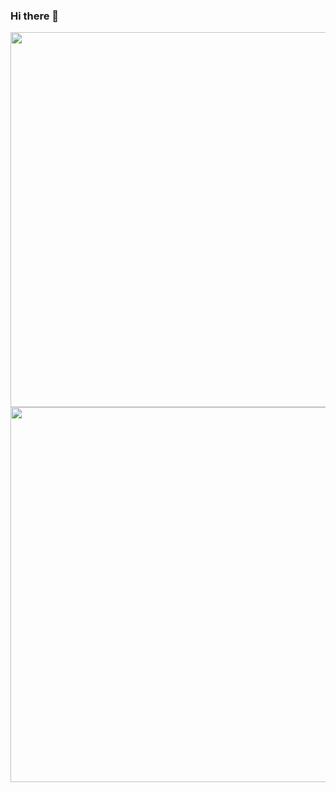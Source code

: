 ### Hi there 👋

<!--
**AniYengibaryan/AniYengibaryan** is a ✨ _special_ ✨ repository because its `README.md` (this file) appears on your GitHub profile.

Here are some ideas to get you started:

- 🔭 I’m currently working on ...
- 🌱 I’m currently learning ...
- 👯 I’m looking to collaborate on ...
- 🤔 I’m looking for help with ...
- 💬 Ask me about ...
- 📫 How to reach me: ...
- 😄 Pronouns: ...
- ⚡ Fun fact: ...
-->





<p align="center">
<img src="https://github-profile-trophy.vercel.app/?username=AniYengibaryan&theme=onedark&no-frame=true&row=2&column=4" width="600">
<img src="https://github-readme-stats.vercel.app/api?username=AniYengibaryan&show_icons=true&count_private=true&theme=solarized-light&hide_border=true" width="600">
</p>
